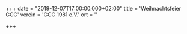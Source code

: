 +++
date = "2019-12-07T17:00:00.000+02:00"
title = 'Weihnachtsfeier GCC'
verein = 'GCC 1981 e.V.'
ort = ''

+++

      